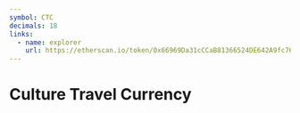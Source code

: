 ```yaml
---
symbol: CTC
decimals: 18
links:
  - name: explorer
    url: https://etherscan.io/token/0x66969Da31cCCaB81366524DE642A9fc764532C26
---
```


# Culture Travel Currency
